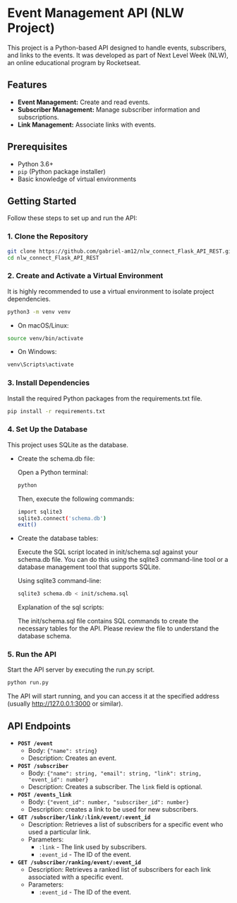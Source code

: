# Event Management API (NLW Project)

This project is a Python-based API designed to handle events, subscribers, and links to the events. It was developed as part of Next Level Week (NLW), an online educational program by Rocketseat.

## Features

- **Event Management:** Create and read events.
- **Subscriber Management:** Manage subscriber information and subscriptions.
- **Link Management:** Associate links with events.

## Prerequisites

- Python 3.6+
- `pip` (Python package installer)
- Basic knowledge of virtual environments

## Getting Started

Follow these steps to set up and run the API:

### 1. Clone the Repository

```bash
git clone https://github.com/gabriel-am12/nlw_connect_Flask_API_REST.git
cd nlw_connect_Flask_API_REST
```

### 2. Create and Activate a Virtual Environment

It is highly recommended to use a virtual environment to isolate project dependencies.

```bash
python3 -m venv venv
```

- On macOS/Linux:

```bash
source venv/bin/activate
```

- On Windows:

```bash
venv\Scripts\activate
```

### 3. Install Dependencies

Install the required Python packages from the requirements.txt file.

```bash
pip install -r requirements.txt
```

### 4. Set Up the Database

This project uses SQLite as the database.

- Create the schema.db file:

  Open a Python terminal:

  ```bash
  python
  ```

  Then, execute the following commands:

  ```bash
  import sqlite3
  sqlite3.connect('schema.db')
  exit()
  ```

- Create the database tables:

  Execute the SQL script located in init/schema.sql against your schema.db file. You can do this using the sqlite3 command-line tool or a database management tool that supports SQLite.

  Using sqlite3 command-line:

  ```bash
  sqlite3 schema.db < init/schema.sql
  ```

  Explanation of the sql scripts:

  The init/schema.sql file contains SQL commands to create the necessary tables for the API. Please review the file to understand the database schema.

### 5. Run the API

Start the API server by executing the run.py script.

```bash
python run.py
```

The API will start running, and you can access it at the specified address (usually http://127.0.0.1:3000 or similar).

## API Endpoints

- **`POST /event`**
  - Body: `{"name": string}`
  - Description: Creates an event.
- **`POST /subscriber`**
  - Body: `{"name": string, "email": string, "link": string, "event_id": number}`
  - Description: Creates a subscriber. The `link` field is optional.
- **`POST /events_link`**
  - Body: `{"event_id": number, "subscriber_id": number}`
  - Description: creates a link to be used for new subscribers.
- **`GET /subscriber/link/:link/event/:event_id`**
  - Description: Retrieves a list of subscribers for a specific event who used a particular link.
  - Parameters:
    - `:link` - The link used by subscribers.
    - `:event_id` - The ID of the event.
- **`GET /subscriber/ranking/event/:event_id`**
  - Description: Retrieves a ranked list of subscribers for each link associated with a specific event.
  - Parameters:
    - `:event_id` - The ID of the event.
